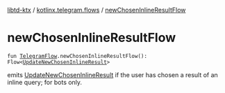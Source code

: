 [libtd-ktx](../index.md) / [kotlinx.telegram.flows](index.md) / [newChosenInlineResultFlow](./new-chosen-inline-result-flow.md)

# newChosenInlineResultFlow

`fun `[`TelegramFlow`](../kotlinx.telegram.core/-telegram-flow/index.md)`.newChosenInlineResultFlow(): Flow<`[`UpdateNewChosenInlineResult`](https://tdlibx.github.io/td/docs/org/drinkless/td/libcore/telegram/TdApi/UpdateNewChosenInlineResult.html)`>`

emits [UpdateNewChosenInlineResult](https://tdlibx.github.io/td/docs/org/drinkless/td/libcore/telegram/TdApi/UpdateNewChosenInlineResult.html) if the user has chosen a result of an inline query; for bots
only.

